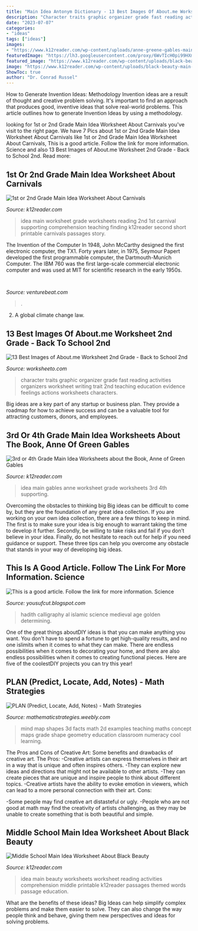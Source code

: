 ```yaml
---
title: "Main Idea Antonym Dictionary - 13 Best Images Of About.me Worksheet 2nd Grade"
description: "Character traits graphic organizer grade fast reading activities organizers worksheet writing trait 2nd teaching education evidence feelings actions worksheets characters"
date: "2023-07-07"
categories:
- "ideas"
tags: ["ideas"]
images:
- "https://www.k12reader.com/wp-content/uploads/anne-greene-gables-main-idea.jpg"
featuredImage: "https://lh3.googleusercontent.com/proxy/6WvTIcH0pi99HXmIcskDqe--mu6RMs1mAxTLajflGF0YnP9sRdjh2T9IRBCBwthIF2J3a0IxtkrAgjTd6lK-ydUbHPdrOMcfogzbHEhhZpZZiH4jjZQeUZ7s1zheuCAmYFUFkOEIIfFPfuo"
featured_image: "https://www.k12reader.com/wp-content/uploads/black-beauty-main-idea.jpg"
image: "https://www.k12reader.com/wp-content/uploads/black-beauty-main-idea.jpg"
ShowToc: true
author: "Dr. Conrad Russel"
---
```



How to Generate Invention Ideas: Methodology
Invention ideas are a result of thought and creative problem solving. It's important to find an approach that produces good, inventive ideas that solve real-world problems. This article outlines how to generate Invention Ideas by using a methodology.

	

		
looking for 1st or 2nd Grade Main Idea Worksheet About Carnivals you've visit to the right page. We have 7 Pics about 1st or 2nd Grade Main Idea Worksheet About Carnivals like 1st or 2nd Grade Main Idea Worksheet About Carnivals, This is a good article. Follow the link for more information. Science and also 13 Best Images of About.me Worksheet 2nd Grade - Back to School 2nd. Read more:
		
    
## 1st Or 2nd Grade Main Idea Worksheet About Carnivals

<img loading=lazy src="http://www.k12reader.com/wp-content/uploads/carnival-main-idea1.jpg" onerror="this.onerror=null;this.src='https://tse1.mm.bing.net/th?id=OIP.gMFb_JQqbq73iDySV4ST5wAAAA&amp;pid=15.1';" alt="1st or 2nd Grade Main Idea Worksheet About Carnivals">

_Source: k12reader.com_

>idea main worksheet grade worksheets reading 2nd 1st carnival supporting comprehension teaching finding k12reader second short printable carnivals passages story. 

	

The Invention of the Computer
In 1948, John McCarthy designed the first electronic computer, the TX1. Forty years later, in 1975, Seymour Papert developed the first programmable computer, the Dartmouth-Munich Computer. The IBM 760 was the first large-scale commercial electronic computer and was used at MIT for scientific research in the early 1950s.

    
## 

<img loading=lazy src="https://venturebeat.com/wp-content/uploads/2019/06/shopify-3d-models.jpg" onerror="this.onerror=null;this.src='https://tse1.mm.bing.net/th?id=OIP.TT16MF0Uq6X0jOCyCSpPPwHaEo&amp;pid=15.1';" alt="">

_Source: venturebeat.com_

>. 

	

2. A global climate change law.

    
## 13 Best Images Of About.me Worksheet 2nd Grade - Back To School 2nd

<img loading=lazy src="http://www.worksheeto.com/postpic/2013/11/character-traits-graphic-organizer_549982.png" onerror="this.onerror=null;this.src='https://tse2.mm.bing.net/th?id=OIP.fkj5vqoKV9a3OGv8AGRaKQHaJl&amp;pid=15.1';" alt="13 Best Images of About.me Worksheet 2nd Grade - Back to School 2nd">

_Source: worksheeto.com_

>character traits graphic organizer grade fast reading activities organizers worksheet writing trait 2nd teaching education evidence feelings actions worksheets characters. 

	

Big ideas are a key part of any startup or business plan. They provide a roadmap for how to achieve success and can be a valuable tool for attracting customers, donors, and employees.

    
## 3rd Or 4th Grade Main Idea Worksheets About The Book, Anne Of Green Gables

<img loading=lazy src="https://www.k12reader.com/wp-content/uploads/anne-greene-gables-main-idea.jpg" onerror="this.onerror=null;this.src='https://tse1.mm.bing.net/th?id=OIP.SMa1sO4KlUrxozUZbdqmjwAAAA&amp;pid=15.1';" alt="3rd or 4th Grade Main Idea Worksheets about the Book, Anne of Green Gables">

_Source: k12reader.com_

>idea main gables anne worksheet grade worksheets 3rd 4th supporting. 

	

Overcoming the obstacles to thinking big
Big ideas can be difficult to come by, but they are the foundation of any great idea collection. If you are working on your own idea collection, there are a few things to keep in mind. The first is to make sure your idea is big enough to warrant taking the time to develop it further. Secondly, be willing to take risks and fail if you don’t believe in your idea. Finally, do not hesitate to reach out for help if you need guidance or support. These three tips can help you overcome any obstacle that stands in your way of developing big ideas.

    
## This Is A Good Article. Follow The Link For More Information. Science

<img loading=lazy src="https://lh3.googleusercontent.com/proxy/6WvTIcH0pi99HXmIcskDqe--mu6RMs1mAxTLajflGF0YnP9sRdjh2T9IRBCBwthIF2J3a0IxtkrAgjTd6lK-ydUbHPdrOMcfogzbHEhhZpZZiH4jjZQeUZ7s1zheuCAmYFUFkOEIIfFPfuo" onerror="this.onerror=null;this.src='https://tse4.mm.bing.net/th?id=OIP.MpvtZSBk45DNwd6054_x-wAAAA&amp;pid=15.1';" alt="This is a good article. Follow the link for more information. Science">

_Source: yousufcut.blogspot.com_

>hadith calligraphy al islamic science medieval age golden determining. 

	

One of the great things aboutDIY ideas is that you can make anything you want. You don't have to spend a fortune to get high-quality results, and no one islimits when it comes to what they can make. There are endless possibilities when it comes to decorating your home, and there are also endless possibilities when it comes to creating functional pieces. Here are five of the coolestDIY projects you can try this year!

    
## PLAN (Predict, Locate, Add, Notes) - Math Strategies

<img loading=lazy src="http://mathematicstrategies.weebly.com/uploads/5/2/9/1/52913467/6989333_orig.jpg" onerror="this.onerror=null;this.src='https://tse1.mm.bing.net/th?id=OIP.HyViFKhKl2y1yC63jZOw7gHaGX&amp;pid=15.1';" alt="PLAN (Predict, Locate, Add, Notes) - Math Strategies">

_Source: mathematicstrategies.weebly.com_

>mind map shapes 3d facts math 2d examples teaching maths concept maps grade shape geometry education classroom numeracy cool learning. 

	

The Pros and Cons of Creative Art: Some benefits and drawbacks of creative art.
The Pros: 
-Creative artists can express themselves in their art in a way that is unique and often inspires others. 
-They can explore new ideas and directions that might not be available to other artists. 
-They can create pieces that are unique and inspire people to think about different topics. 
-Creative artists have the ability to evoke emotion in viewers, which can lead to a more personal connection with their art. 
Cons:


-Some people may find creative art distasteful or ugly. 
-People who are not good at math may find the creativity of artists challenging, as they may be unable to create something that is both beautiful and simple.

    
## Middle School Main Idea Worksheet About Black Beauty

<img loading=lazy src="https://www.k12reader.com/wp-content/uploads/black-beauty-main-idea.jpg" onerror="this.onerror=null;this.src='https://tse3.mm.bing.net/th?id=OIP.48rQhghGuvsj7_DtQho6wQAAAA&amp;pid=15.1';" alt="Middle School Main Idea Worksheet About Black Beauty">

_Source: k12reader.com_

>idea main beauty worksheets worksheet reading activities comprehension middle printable k12reader passages themed words passage education. 

	

What are the benefits of these ideas?
Big Ideas can help simplify complex problems and make them easier to solve. They can also change the way people think and behave, giving them new perspectives and ideas for solving problems.

